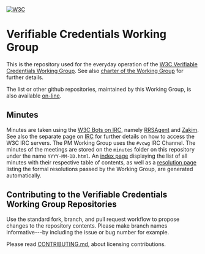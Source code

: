 <div>

[![W3C](https://www.w3.org/StyleSheets/TR/2016/logos/W3C)](https://www.w3.org/)

</div>

# Verifiable Credentials Working Group

This is the repository used for the everyday operation of the [W3C
Verifiable Credentials Working Group](https://www.w3.org/groups/wg/vc).
See also [charter of the Working
Group](https://www.w3.org/groups/wg/vc/charters/active/) for further
details.

The list or other github repositories, maintained by this Working Group,
is also available [on-line](https://www.w3.org/groups/wg/vc/tools/).

## Minutes

Minutes are taken using the [W3C Bots on
IRC](https://www.w3.org/2008/04/scribe.html), namely
[RRSAgent](https://www.w3.org/2002/03/RRSAgent) and
[Zakim](https://www.w3.org/2001/12/zakim-irc-bot.html). See also the
separate page on [IRC](https://www.w3.org/Project/IRC/) for further
details on how to access the W3C IRC servers. The PM Working Group uses
the `#vcwg` IRC Channel. The minutes of the meetings are stored on the
`minutes` folder on this repository under the name `YYYY-MM-DD.html`. An
[index page](./minutes/index.html) displaying the list of all minutes
with their respective table of contents, as well as a [resolution
page](./minutes/resolutions.html) listing the formal resolutions passed
by the Working Group, are generated automatically.

## Contributing to the Verifiable Credentials Working Group Repositories

Use the standard fork, branch, and pull request workflow to propose
changes to the repository contents. Please make branch names
informative---by including the issue or bug number for example.

Please read [CONTRIBUTING.md](CONTRIBUTING.md), about licensing
contributions.
